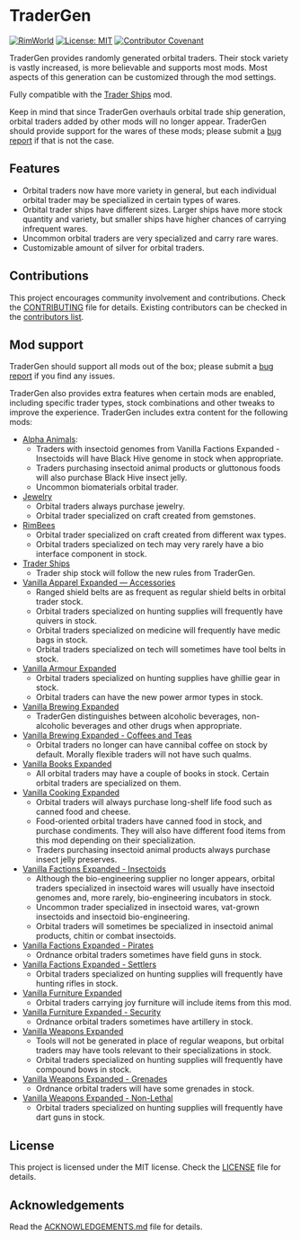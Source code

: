 # TraderGen

[![RimWorld](https://img.shields.io/badge/RimWorld-1.3-informational)](https://rimworldgame.com/) [![License: MIT](https://img.shields.io/badge/License-MIT-yellow.svg)](https://opensource.org/licenses/MIT) [![Contributor Covenant](https://img.shields.io/badge/Contributor%20Covenant-2.1-4baaaa.svg)](CODE_OF_CONDUCT.md)

TraderGen provides randomly generated orbital traders. Their stock variety is vastly increased, is more believable and supports most mods. Most aspects of this generation can be customized through the mod settings.

Fully compatible with the [Trader Ships](https://steamcommunity.com/sharedfiles/filedetails/?id=2046222331) mod. 

Keep in mind that since TraderGen overhauls orbital trade ship generation, orbital traders added by other mods will no longer appear. TraderGen should provide support for the wares of these mods; please submit a [bug report](CONTRIBUTING.md) if that is not the case.

## Features

* Orbital traders now have more variety in general, but each individual orbital trader may be specialized in certain types of wares.
* Orbital trader ships have different sizes. Larger ships have more stock quantity and variety, but smaller ships have higher chances of carrying infrequent wares.
* Uncommon orbital traders are very specialized and carry rare wares.
* Customizable amount of silver for orbital traders.

## Contributions

This project encourages community involvement and contributions. Check the [CONTRIBUTING](CONTRIBUTING.md) file for details. Existing contributors can be checked in the [contributors list](https://gitlab.com/joseasoler/tradergen/-/graphs/main).

## Mod support

TraderGen should support all mods out of the box; please submit a [bug report](CONTRIBUTING.md) if you find any issues.

TraderGen also provides extra features when certain mods are enabled, including specific trader types, stock combinations and other tweaks to improve the experience. TraderGen includes extra content for the following mods:  

* [Alpha Animals](https://steamcommunity.com/sharedfiles/filedetails/?id=1541721856):
  * Traders with insectoid genomes from Vanilla Factions Expanded - Insectoids will have Black Hive genome in stock when appropriate.
  * Traders purchasing insectoid animal products or gluttonous foods will also purchase Black Hive insect jelly.
  * Uncommon biomaterials orbital trader. 
* [Jewelry](https://steamcommunity.com/workshop/filedetails/?id=2020964421)
  * Orbital traders always purchase jewelry.
  * Orbital trader specialized on craft created from gemstones.
* [RimBees](https://steamcommunity.com/sharedfiles/filedetails/?id=1558161673)
  * Orbital trader specialized on craft created from different wax types.
  * Orbital traders specialized on tech may very rarely have a bio interface component in stock.
* [Trader Ships](https://steamcommunity.com/sharedfiles/filedetails/?id=2046222331)
  * Trader ship stock will follow the new rules from TraderGen.
* [Vanilla Apparel Expanded — Accessories](https://steamcommunity.com/sharedfiles/filedetails/?id=2521176396)
  * Ranged shield belts are as frequent as regular shield belts in orbital trader stock.
  * Orbital traders specialized on hunting supplies will frequently have quivers in stock.
  * Orbital traders specialized on medicine will frequently have medic bags in stock.
  * Orbital traders specialized on tech will sometimes have tool belts in stock.
* [Vanilla Armour Expanded](https://steamcommunity.com/workshop/filedetails/?id=1814988282)
  * Orbital traders specialized on hunting supplies have ghillie gear in stock.
  * Orbital traders can have the new power armor types in stock.
* [Vanilla Brewing Expanded](https://steamcommunity.com/sharedfiles/filedetails/?id=2186560858)
  * TraderGen distinguishes between alcoholic beverages, non-alcoholic beverages and other drugs when appropriate.
* [Vanilla Brewing Expanded - Coffees and Teas](https://steamcommunity.com/sharedfiles/filedetails/?id=2275449762)
  * Orbital traders no longer can have cannibal coffee on stock by default. Morally flexible traders will not have such qualms.
* [Vanilla Books Expanded](https://steamcommunity.com/workshop/filedetails/?id=2193152410)
  * All orbital traders may have a couple of books in stock. Certain orbital traders are specialized on them.
* [Vanilla Cooking Expanded](https://steamcommunity.com/sharedfiles/filedetails/?id=2134308519)
  * Orbital traders will always purchase long-shelf life food such as canned food and cheese.
  * Food-oriented orbital traders have canned food in stock, and purchase condiments. They will also have different food items from this mod depending on their specialization.
  * Traders purchasing insectoid animal products always purchase insect jelly preserves.
* [Vanilla Factions Expanded - Insectoids](https://steamcommunity.com/sharedfiles/filedetails/?id=2149755445)
  * Although the bio-engineering supplier no longer appears, orbital traders specialized in insectoid wares will usually have insectoid genomes and, more rarely, bio-engineering incubators in stock.
  * Uncommon trader specialized in insectoid wares, vat-grown insectoids and insectoid bio-engineering.
  * Orbital traders will sometimes be specialized in insectoid animal products, chitin or combat insectoids.
* [Vanilla Factions Expanded - Pirates](https://steamcommunity.com/sharedfiles/filedetails/?id=2723801948)
  * Ordnance orbital traders sometimes have field guns in stock.
* [Vanilla Factions Expanded - Settlers](https://steamcommunity.com/sharedfiles/filedetails/?id=2052918119)
  * Orbital traders specialized on hunting supplies will frequently have hunting rifles in stock.
* [Vanilla Furniture Expanded](https://steamcommunity.com/sharedfiles/filedetails/?id=1718190143)
  * Orbital traders carrying joy furniture will include items from this mod.
* [Vanilla Furniture Expanded - Security](https://steamcommunity.com/workshop/filedetails/?id=1845154007)
  * Ordnance orbital traders sometimes have artillery in stock.
* [Vanilla Weapons Expanded](https://steamcommunity.com/sharedfiles/filedetails/?id=1814383360)
  * Tools will not be generated in place of regular weapons, but orbital traders may have tools relevant to their specializations in stock.
  * Orbital traders specialized on hunting supplies will frequently have compound bows in stock.
* [Vanilla Weapons Expanded - Grenades](https://steamcommunity.com/sharedfiles/filedetails/?id=2194472657)
  * Ordnance orbital traders will have some grenades in stock.
* [Vanilla Weapons Expanded - Non-Lethal](https://steamcommunity.com/sharedfiles/filedetails/?id=2454918354)
  * Orbital traders specialized on hunting supplies will frequently have dart guns in stock.

## License

This project is licensed under the MIT license. Check the [LICENSE](LICENSE) file for details.

## Acknowledgements

Read the [ACKNOWLEDGEMENTS.md](ACKNOWLEDGEMENTS.md) file for details.
